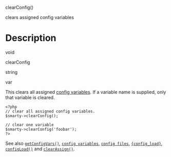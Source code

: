clearConfig()

clears assigned config variables

Description
===========

void

clearConfig

string

var

This clears all assigned [config variables](#language.config.variables).
If a variable name is supplied, only that variable is cleared.

    <?php
    // clear all assigned config variables.
    $smarty->clearConfig();

    // clear one variable
    $smarty->clearConfig('foobar');
    ?>

See also [`getConfigVars()`](#api.get.config.vars),
[`config variables`](#language.config.variables),
[`config files`](#config.files),
[`{config_load}`](#language.function.config.load),
[`configLoad()`](#api.config.load) and
[`clearAssign()`](#api.clear.assign).
